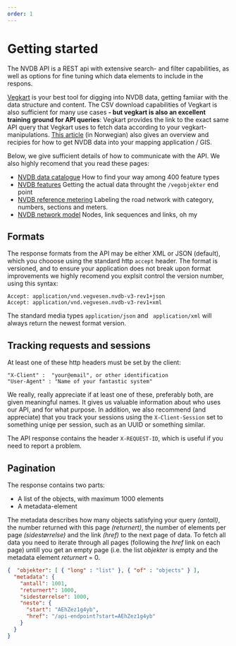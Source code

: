 ```yaml
---
order: 1
---
```

# Getting started

The NVDB API is a REST api with extensive search- and filter capabilities, as well as options for fine tuning which 
data elements to include in the respons. 

[Vegkart](vegkart.md) is your best tool for digging into NVDB data, getting famiiar with the data structure and content. 
The CSV download capabilities of Vegkart is also sufficient for many use cases **- but vegkart is also an excellent training ground for API queries**: Vegkart provides the link to the exact same API query that Vegkart uses to fetch data according to your vegkart-manipulations. 
[This article](https://www.vegdata.no/ofte-stilte-sporsmal/hvordan-far-jeg-nvdb-data-inn-i-kartsystemet-mitt/) (in Norwegian) also 
gives an overview and recipies for how to get NVDB data into your mapping application / GIS.

Below, we give sufficient details of how to communicate with the API. We also highly recomend that you read these pages: 
  * [NVDB data catalogue](konsept2_datakatalog.md) How to find your way among 400 feature types
  * [NVDB features](konsept3_vegobjekter.md) Getting the actual data throught the `/vegobjekter` end point 
  * [NVDB reference metering](konsept4_roadreference.md) Labeling the road network with category, numbers, sections and meters. 
  * [NVDB network model](konsept5_network.md) Nodes, link sequences and links, oh my

## Formats

The response formats from the API may be either XML or JSON (default), which you chooose using the 
standard http `accept` header. The format is versioned, and to ensure your application 
does not break upon format improvements we highly recomend you explsit control the version number, using this syntax: 
```
Accept: application/vnd.vegvesen.nvdb-v3-rev1+json
Accept: application/vnd.vegvesen.nvdb-v3-rev1+xml
```

The standard media types `application/json` and ` application/xml` will always return the newest format version.


## Tracking requests and sessions

At least one of these http headers must be set by the client: 
```
"X-Client" :  "your@email", or other identification
"User-Agent" : "Name of your fantastic system" 
```
We really, really appreciate if at least one of these, preferably both, are given meaningful names. It gives us valuable 
information about who uses our API, and for what purpose. In addition, we also recommend (and appreciate) that you track your sessions using the `X-Client-Session` set to something uniqe per session, such as an UUID or something similar. 

The API response contains the header `X-REQUEST-ID`, which is useful if you need to report a problem. 

## Pagination 

The response contains two parts: 
  * A list of the objects, with maximum 1000 elements
  * A metadata-element
  
The metadata describes how many objects satisfying your query _(antall)_, the number returned with this page _(returnert)_, 
the number of elements per page _(sidestørrelse)_ and the link _(href)_ to the next page of data. To fetch all data 
you need to iterate through all pages (following the _href_ link on each page) untill you get an empty page (i.e. the list _objekter_ is empty and the metadata element  _returnert_ = 0. 

```json
{  "objekter": [ { "long" : "list" }, { "of" : "objects" } ], 
  "metadata": {
    "antall": 1001, 
    "returnert": 1000,
    "sidestørrelse": 1000,
    "neste": {
      "start": "AEhZez1g4yb",
      "href": "/api-endpoint?start=AEhZez1g4yb"
    }
  }
}
```
